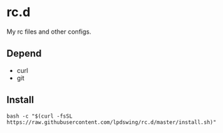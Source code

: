 rc.d
====

My rc files and other configs.

## Depend

- curl
- git

## Install

```
bash -c "$(curl -fsSL https://raw.githubusercontent.com/lpdswing/rc.d/master/install.sh)"
```
